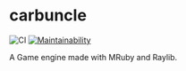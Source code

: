 # carbuncle


![CI](https://github.com/holywyvern/carbuncle/workflows/CI/badge.svg) [![Maintainability](https://api.codeclimate.com/v1/badges/477c4f3167993661ddbf/maintainability)](https://codeclimate.com/github/holywyvern/carbuncle/maintainability)

A Game engine made with MRuby and Raylib.

